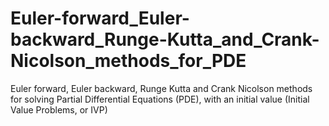 # Euler-forward_Euler-backward_Runge-Kutta_and_Crank-Nicolson_methods_for_PDE
Euler forward, Euler backward, Runge Kutta and Crank Nicolson methods for solving Partial Differential Equations (PDE), with an initial value (Initial Value Problems, or IVP)
